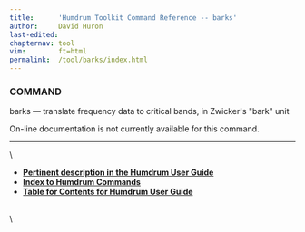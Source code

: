 ```yaml
---
title:		'Humdrum Toolkit Command Reference -- barks'
author:		David Huron
last-edited:
chapternav:	tool
vim:		ft=html
permalink:	/tool/barks/index.html
---
```



### COMMAND

<span class="tool">barks</span> &mdash; translate frequency data to critical bands, in Zwicker's
\"bark\" unit

On-line documentation is not currently available for this command.

------------------------------------------------------------------------

\

-   [**Pertinent description in the Humdrum User
    Guide**](../guide34.html#Interval_Vectors_Using_the_iv_Command)
-   [**Index to Humdrum Commands**](../commands.toc.html)
-   [**Table for Contents for Humdrum User Guide**](../guide.toc.html)

\
\
